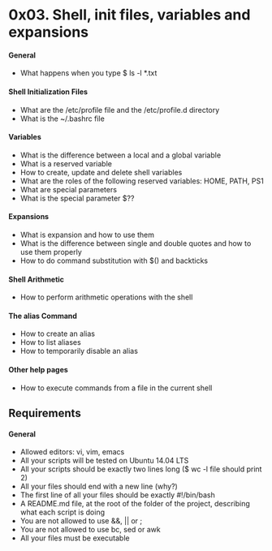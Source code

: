 # 0x03. Shell, init files, variables and expansions



#### General
* What happens when you type $ ls -l *.txt
#### Shell Initialization Files
* What are the /etc/profile file and the /etc/profile.d directory
* What is the ~/.bashrc file
#### Variables
* What is the difference between a local and a global variable
* What is a reserved variable
* How to create, update and delete shell variables
* What are the roles of the following reserved variables: HOME, PATH, PS1
* What are special parameters
* What is the special parameter $??
#### Expansions
* What is expansion and how to use them
* What is the difference between single and double quotes and how to use them properly
* How to do command substitution with $() and backticks
#### Shell Arithmetic
* How to perform arithmetic operations with the shell
#### The alias Command
* How to create an alias
* How to list aliases
* How to temporarily disable an alias
#### Other help pages
* How to execute commands from a file in the current shell
## Requirements
#### General
* Allowed editors: vi, vim, emacs
* All your scripts will be tested on Ubuntu 14.04 LTS
* All your scripts should be exactly two lines long ($ wc -l file should print 2)
* All your files should end with a new line (why?)
* The first line of all your files should be exactly #!/bin/bash
* A README.md file, at the root of the folder of the project, describing what each script is doing
* You are not allowed to use &&, || or ;
* You are not allowed to use bc, sed or awk
* All your files must be executable

